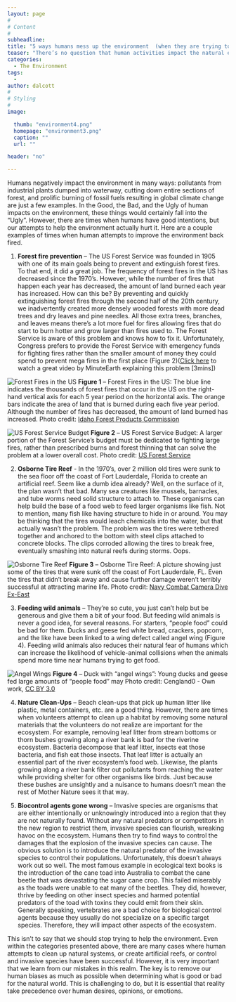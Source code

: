 ```yaml
---
layout: page
#
# Content
#
subheadline:
title: "5 ways humans mess up the environment  (when they are trying to help)"
teaser: "There’s no question that human activities impact the natural environment. Some times human activities have devastating consequences on the environment, while some human activities have the sole purpose of improving or restoring the environment. Unfortunately, the latter occasionally has a negative result, despite having positive intentions."
categories:
  - The Environment
tags:
  -
author: dalcott
#
# Styling
#
image:

  thumb: "environment4.png"
  homepage: "environment3.png"
  caption: ""
  url: ""

header: "no"

---
```

Humans negatively impact the environment in many ways: pollutants from industrial plants dumped into waterway, cutting down entire sections of forest, and prolific burning of fossil fuels resulting in global climate change are just a few examples. In the Good, the Bad, and the Ugly of human impacts on the environment, these things would certainly fall into the “Ugly”. However, there are times when humans have good intentions, but our attempts to help the environment actually hurt it. Here are a couple examples of times when human attempts to improve the environment back fired.


1) **Forest fire prevention** – The US Forest Service was founded in 1905 with one of its main goals being to prevent and extinguish forest fires. To that end, it did a great job. The frequency of forest fires in the US has decreased since the 1970’s. However, while the number of fires that happen each year has decreased, the amount of land burned each year has increased. How can this be? By preventing and quickly extinguishing forest fires through the second half of the 20th century, we inadvertently created more densely wooded forests with more dead trees and dry leaves and pine needles. All those extra trees, branches, and leaves means there’s a lot more fuel for fires allowing fires that do start to burn hotter and grow larger than fires used to. The Forest Service is aware of this problem and knows how to fix it. Unfortunately, Congress prefers to provide the Forest Service with emergency funds for fighting fires rather than the smaller amount of money they could spend to prevent mega fires in the first place (Figure 2)([Click here](https://www.youtube.com/watch?v=NX1xnWPSjKg) to watch a great video by MinuteEarth explaining this problem [3mins])

![Forest Fires in the US](/images/environment1.png)
**Figure 1** – Forest Fires in the US: The blue line indicates the thousands of forest fires that occur in the US on the right-hand vertical axis for each 5 year period on the horizontal axis. The orange bars indicate the area of land that is burned during each five year period. Although the number of fires has decreased, the amount of land burned has increased. Photo credit: [Idaho Forest Products Commission](http://www.idahoforests.org/fire.htm)

![US Forest Service Budget](/images/environment2.png)
**Figure 2** – US Forest Service Budget: A larger portion of the Forest Service’s budget must be dedicated to fighting large fires, rather than prescribed burns and forest thinning that can solve the problem at a lower overall cost. Photo credit: [US Forest Service](http://www.fs.fed.us/about-agency/budget-performance/cost-fire-operations)

2) **Osborne Tire Reef**  - In the 1970’s, over 2 million old tires were sunk to the sea floor off the coast of Fort Lauderdale, Florida to create an artificial reef. Seem like a dumb idea already? Well, on the surface of it, the plan wasn’t that bad. Many sea creatures like mussels, barnacles, and tube worms need solid structure to attach to. These organisms can help build the base of a food web to feed larger organisms like fish. Not to mention, many fish like having structure to hide in or around. You may be thinking that the tires would leach chemicals into the water, but that actually wasn’t the problem. The problem was the tires were tethered together and anchored to the bottom with steel clips attached to concrete blocks. The clips corroded allowing the tires to break free, eventually smashing into natural reefs during storms. Oops.

![Osborne Tire Reef](/images/environment3.png)
**Figure 3** – Osborne Tire Reef: A picture showing just some of the tires that were sunk off the coast of Fort Lauderdale, FL. Even the tires that didn’t break away and cause further damage weren’t terribly successful at attracting marine life. Photo credit: [Navy Combat Camera Dive Ex-East](https://commons.wikimedia.org/w/index.php?curid=7639120)

3) **Feeding wild animals** – They’re so cute, you just can’t help but be generous and give them a bit of your food. But feeding wild animals is never a good idea, for several reasons.  For starters, “people food” could be bad for them. Ducks and geese fed white bread, crackers, popcorn, and the like have been linked to a wing defect called angel wing (Figure 4). Feeding wild animals also reduces their natural fear of humans which can increase the likelihood of vehicle-animal collisions when the animals spend more time near humans trying to get food.

![Angel Wings](/images/environment4.png)
**Figure 4** – Duck with “angel wings”: Young ducks and geese fed large amounts of “people food” may Photo credit: Cengland0 - Own work, [CC BY 3.0](https://commons.wikimedia.org/w/index.php?curid=4936599)

4) **Nature Clean-Ups** – Beach clean-ups that pick up human litter like plastic, metal containers, etc. are a good thing. However, there are times when volunteers attempt to clean up a habitat by removing some natural materials that the volunteers do not realize are important for the ecosystem. For example, removing leaf litter from stream bottoms or thorn bushes growing along a river bank is bad for the riverine ecosystem. Bacteria decompose that leaf litter, insects eat those bacteria, and fish eat those insects. That leaf litter is actually an essential part of the river ecosystem’s food web. Likewise, the plants growing along a river bank filter out pollutants from reaching the water while providing shelter for other organisms like birds. Just because these bushes are unsightly and a nuisance to humans doesn’t mean the rest of Mother Nature sees it that way.

5) **Biocontrol agents gone wrong** – Invasive species are organisms that are either intentionally or unknowingly introduced into a region that they are not naturally found. Without any natural predators or competitors in the new region to restrict them, invasive species can flourish, wreaking havoc on the ecosystem. Humans then try to find ways to control the damages that the explosion of the invasive species can cause. The obvious solution is to introduce the natural predator of the invasive species to control their populations. Unfortunately, this doesn’t always work out so well. The most famous example in ecological text books is the introduction of the cane toad into Australia to combat the cane beetle that was devastating the sugar cane crop. This failed miserably as the toads were unable to eat many of the beetles. They did, however, thrive by feeding on other insect species and harmed potential predators of the toad with toxins they could emit from their skin. Generally speaking, vertebrates are a bad choice for biological control agents because they usually do not specialize on a specific target species. Therefore, they will impact other aspects of the ecosystem.

This isn’t to say that we should stop trying to help the environment. Even within the categories presented above, there are many cases where human attempts to clean up natural systems, or create artificial reefs, or control and invasive species have been successful. However, it is very important that we learn from our mistakes in this realm. The key is to remove our human biases as much as possible when determining what is good or bad for the natural world. This is challenging to do, but it is essential that reality take precedence over human desires, opinions, or emotions.
